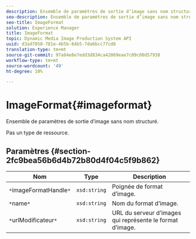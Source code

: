 ```yaml
---
description: Ensemble de paramètres de sortie d’image sans nom structuré.
seo-description: Ensemble de paramètres de sortie d’image sans nom structuré.
seo-title: ImageFormat
solution: Experience Manager
title: ImageFormat
topic: Dynamic Media Image Production System API
uuid: d3ad7058-781e-4b5b-84b5-7da6bcc77cd8
translation-type: tm+mt
source-git-commit: 97a84e8e7edd3d834ca42069eae7c09c00d57938
workflow-type: tm+mt
source-wordcount: '49'
ht-degree: 10%

---
```



# ImageFormat{#imageformat}

Ensemble de paramètres de sortie d’image sans nom structuré.

Pas un type de ressource.

## Paramètres {#section-2fc9bea56b6d4b72b80d4f04c5f9b862}

| Nom | Type | Description |
|---|---|---|
| `*`imageFormatHandle`*` | `xsd:string` | Poignée de format d’image. |
| `*`name`*` | `xsd:string` | Nom du format d’image. |
| `*`urlModificateur`*` | `xsd:string` | URL du serveur d’images qui représente le format d’image. |

